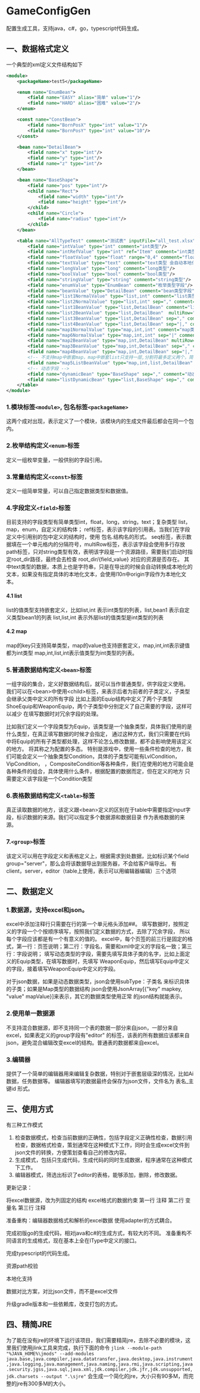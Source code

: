 # GameConfigGen
配置生成工具，支持java，c#，go，typescript代码生成。

## 一、数据格式定义

一个典型的xml定义文件结构如下

``` xml
<module>
    <packageName>test5</packageName>

    <enum name="EnumBean">
        <field name="EASY" alias="简单" value="1"/>
        <field name="HARD" alias="困难" value="2"/>
    </enum>

    <const name="ConstBean">
        <field name="BornPosX" type="int" value="1"/>
        <field name="BornPosY" type="int" value="10"/>
    </const>

    <bean name="DetailBean">
        <field name="x" type="int"/>
        <field name="y" type="int"/>
        <field name="z" type="int"/>
    </bean>

    <bean name="BaseShape">
        <field name="pos" type="int"/>
        <child name="Rect">
            <field name="width" type="int"/>
            <field name="height" type="int"/>
        </child>
        <child name="Circle">
            <field name="radius" type="int"/>
        </child>
    </bean>

    <table name="AllTypeTest" comment="测试表" inputFile="all_test.xlsx" index="intValue">
        <field name="intValue" type="int" comment="int类型"/>
        <field name="intRefValue" type="int" ref="Item" comment="int类型引用检查"/>
        <field name="floatValue" type="float" range="0,4" comment="float类型"/>
        <field name="textValue" type="text" comment="text类型 会自动本地化转化"/>
        <field name="longValue" type="long" comment="long类型"/>
        <field name="boolValue" type="bool" comment="bool类型"/>
        <field name="stringValue" type="string" comment="string类型"/>
        <field name="enumValue" type="EnumBean" comment="枚举类型字段"/>
        <field name="beanValue" type="DetailBean" comment="bean类型字段"/>
        <field name="list1NormalValue" type="list,int" comment="list类型字段"/>
        <field name="list2NormalValue" type="list,int" sep="," comment="list类型字段"/>
        <field name="list1BeanValue" type="list,DetailBean" comment="list类型字段"/>
        <field name="list2BeanValue" type="list,DetailBean"  multiRow="true" comment="list类型字段"/>
        <field name="list3BeanValue" type="list,DetailBean" sep="," comment="list类型字段"/>
        <field name="list4BeanValue" type="list,DetailBean" sep="|," comment="list类型字段"/>
        <field name="map1NormalValue" type="map,int,int" comment="map类型字段"/>
        <field name="map6NormalValue" type="map,int,int" sep="|" comment="map类型字段"/>
        <field name="map2BeanValue" type="map,int,DetailBean" multiRow="true" comment="map类型字段"/>
        <field name="map3BeanValue" type="map,int,DetailBean" sep="," comment="map类型字段"/>
        <field name="map4BeanValue" type="map,int,DetailBean" sep="|," comment="map类型字段"/>
        <!-- 不支持map中嵌套map，map中嵌套list只支持一层,分割符最多定义两个，简化复杂度 -->
        <field name="map5ListBeanValue" type="map,int,list,DetailBean" sep="|," comment="map类型字段"/>
        <!-- 动态字段 -->
        <field name="dynamicBean" type="BaseShape" sep="," comment="动态字段"/>
        <field name="listDynamicBean" type="list,BaseShape" sep="," comment="list动态字段"/>
    </table>
</module>
```


### 1.模块标签`<module>`, 包名标签`<packageName>` 
这两个成对出现，表示定义了一个模块，该模块内的生成文件最后都会在同一个包内。

### 2.枚举结构定义`<enum>`标签
定义一组枚举变量，一般供别的字段引用。

### 3.常量结构定义`<const>`标签
定义一组简单常量，可以自己指定数据类型和数据值。

### 4.字段定义`<field>`标签
目前支持的字段类型有简单类型int，float，long，string，text；复杂类型 list，map，enum，自定义的结构体；
ref标签，表示该字段的引用表。当我们在字段定义中引用别的包中定义的结构时，使用 包名.结构名的形式。 seq标签，表示数据填在一个单元格内的分隔符号，multiRow标签，表示该字段会使用多行存放
path标签，只对string类型有效，表明该字段是一个资源路径，需要我们启动时指定root_dir路径，最终会去检查 root_dir/{field_value} 对应的资源是否存在。
其中text类型的数据，本质上也是字符串，只是在导出的时候会自动转换成本地化的文本，如果没有指定具体的本地化文本，会使用l10n中origin字段作为本地化文本。

#### 4.1 list
list的值类型支持嵌套定义，比如list,int 表示int类型的列表，list,bean1 表示自定义类型bean1的列表
list,list,int 表示外层list的值类型是int类型的列表

#### 4.2 map
map的key只支持简单类型，map的value也支持嵌套定义，map,int,int表示键值都为int类型
map,int,list,int表示值类型为int类型的列表。

### 5.普通数据结构定义`<bean>`标签
一组字段的集合，定义好数据结构后，就可以当作普通类型，供字段定义使用。
我们可以在&lt;bean&gt;中使用&lt;child&gt;标签，来表示后者为前者的子类定义，子类型会继承父类中定义的所有字段
比如上面的Equip结构中定义了两个子类型ShoeEquip和WeaponEquip，两个子类型中分别定义了自己需要的字段，这样可以减少
在填写数据时对冗余字段的处理。

比如我们定义一个字段类型为Equip，该类型是一个抽象类型，具体我们使用的是什么类型，在真正填写数据的时候才会指定，
通过这种方式，我们只需要在代码中将Equip的所有子类型都处理，这样不论怎么修改数据，都不会影响使用该定义的地方。
将其称之为配置的多态。
特别是游戏中，使用一些条件检查的地方，我们可能会定义一个抽象类型Condition，具体的子类型可能有LvlCondition，VipCondition，
，CompositeCondition等各种条件，我们在使用的地方可能会是各种条件的组合，具体使用什么条件，根据配置的数据而定，但在定义的地方
只需要定义该字段是一个Condition类型

### 6.表格数据结构定义`<table>`标签
真正读取数据的地方，该定义跟&lt;bean&gt;定义的区别在于table中需要指定input字段，标识数据的来源。我们可以指定多个数据源和数据目录
作为表格数据的来源。


### 7.`<group>`标签
该定义可以用在字段定义和表格定义上，根据需求到处数据，比如标识某个field  group="server"，那么会将该数据导出到服务器，不会给客户端导出。
有client，server，editor（table上使用，表示可以用编辑器编辑）三个选项

## 二、数据定义

### 1.数据源，支持excel和json。
excel中添加注释行只需要在行的第一个单元格头添加##。
填写数据时，按照定义的字段一个个按顺序填写，按照我们定义数据的方式，去除了冗余字段，
所以每个字段应该都是有一个有意义的值的。
excel中，每个页签的前三行是固定的格式，第一行：页签说明；第二行：字段名，需要和xml中定义的字段名一致；第三行：字段说明；
填写动态类型的字段，需要先填写具体子类的名字，比如上面定义的Equip类型，在填写数据时，先填写
WeaponEquip，然后填写Equip中定义的字段，接着填写WeaponEquip中定义的字段。

对于json数据，如果是动态数据类型，json会使用subType：子类名 来标识具体的子类；如果是Map类型的数据结构
json会使用JsonArray[{"key" mapkey, "value" mapValue}]来表示，其它的数据类型使用正常
的json结构就能表示。

### 2.使用单一数据源
不支持混合数据源，即不支持同一个表的数据一部分来自json，一部分来自excel，如果表定义的group字段有"editor"
的标签，该表的所有数据应该都来自json，避免混合编辑改变excel的结构。普通表的数据都来自excel。

### 3.编辑器
提供了一个简单的编辑器用来编辑复杂数据，特别对于嵌套层级深的情况，比如Ai数据，任务数据等。
编辑器填写的数据最终会保存为json文件，文件名为 表名_主键id 形式。

## 三、使用方式
有三种工作模式

1. 检查数据模式，检查当前数据的正确性，包括字段定义正确性检查，数据引用检查，数据格式检查，策划通常在这种模式下工作，同时会生成excel文件到json文件的转换，方便策划查看自己的修改内容。 
2. 生成模式，包括只生成代码，生成代码的同时生成数据，程序通常在这种模式下工作。
3. 编辑器模式，筛选出标识了editor的表格，能够添加，删除，修改数据。

更新记录：

将excel数据源，改为列固定的结构 excel格式的数据约束 第一行 注释 第二行 变量名 第三行 注释

准备重构：编辑器数据格式和解析的excel数据 使用adapter的方式耦合。

完成初版go的生成代码，相对java和c#的生成方式，有较大的不同。
准备重构不同语言的生成格式，现在基本上全在IType中定义的接口。

完成typescript的代码生成。

资源path校验

本地化支持

数据对比方案，对比json文件，而不是excel文件

升级gradle版本和一些依赖库，改变打包的方式。

## 四、精简JRE

为了能在没有jre的环境下运行该项目，我们需要精简jre，去除不必要的模块，这里我们使用jlink工具来完成，执行下面的命令
`jlink --module-path "%JAVA_HOME%\jmods" --add-modules java.base,java.compiler,java.datatransfer,java.desktop,java.instrument,java.logging,java.management,java.naming,java.rmi,java.scripting,java.security.jgss,java.sql,java.xml,jdk.compiler,jdk.jfr,jdk.unsupported,jdk.charsets --output ".\sjre"`
会生成一个简化的jre，大小只有90多M，而完整的jre有300多M的大小。